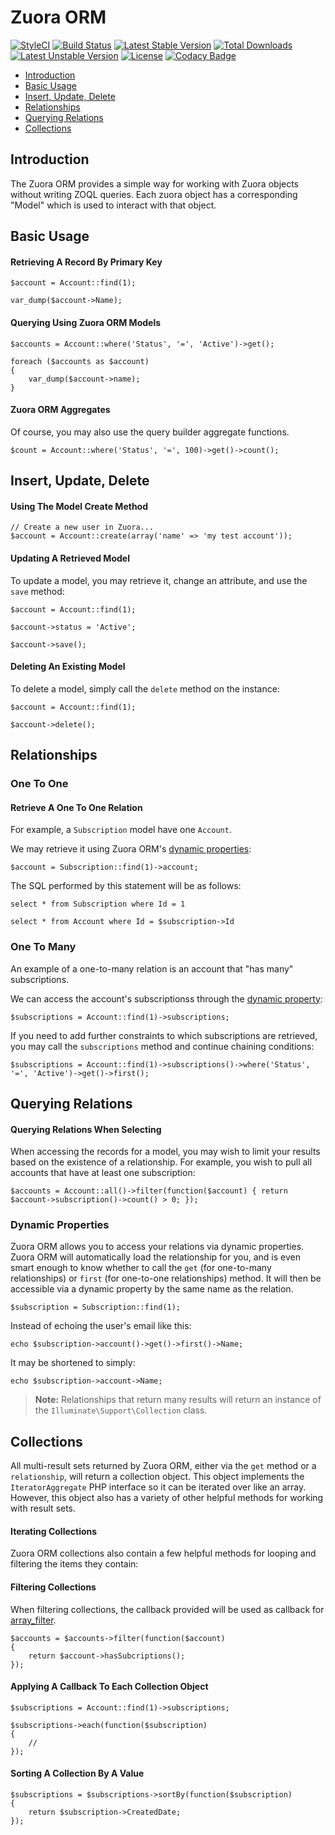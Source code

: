 # Zuora ORM

[![StyleCI](https://styleci.io/repos/47043649/shield?v2)](https://styleci.io/repos/47043649)
[![Build Status](https://travis-ci.org/OlivierBarbier/Zuora-Orm.svg?branch=master)](https://travis-ci.org/OlivierBarbier/Zuora-Orm)
[![Latest Stable Version](https://poser.pugx.org/olivierbarbier/zuora-orm/v/stable)](https://packagist.org/packages/olivierbarbier/zuora-orm) [![Total Downloads](https://poser.pugx.org/olivierbarbier/zuora-orm/downloads)](https://packagist.org/packages/olivierbarbier/zuora-orm) [![Latest Unstable Version](https://poser.pugx.org/olivierbarbier/zuora-orm/v/unstable)](https://packagist.org/packages/olivierbarbier/zuora-orm) [![License](https://poser.pugx.org/olivierbarbier/zuora-orm/license)](https://packagist.org/packages/olivierbarbier/zuora-orm)
[![Codacy Badge](https://api.codacy.com/project/badge/grade/3f674c15cd2443dea5d5d3d6eb58e136)](https://www.codacy.com/app/obarbier/Zuora-Orm)
- [Introduction](#introduction)
- [Basic Usage](#basic-usage)
- [Insert, Update, Delete](#insert-update-delete)
- [Relationships](#relationships)
- [Querying Relations](#querying-relations)
- [Collections](#collections)


<a name="introduction"></a>
## Introduction

The Zuora ORM provides a simple way for working with Zuora objects without writing ZOQL queries. Each zuora object has a corresponding "Model" which is used to interact with that object.

<a name="basic-usage"></a>
## Basic Usage

#### Retrieving A Record By Primary Key

	$account = Account::find(1);

	var_dump($account->Name);

#### Querying Using Zuora ORM Models

	$accounts = Account::where('Status', '=', 'Active')->get();

	foreach ($accounts as $account)
	{
		var_dump($account->name);
	}

#### Zuora ORM Aggregates

Of course, you may also use the query builder aggregate functions.

	$count = Account::where('Status', '=', 100)->get()->count();

<a name="insert-update-delete"></a>
## Insert, Update, Delete

#### Using The Model Create Method

	// Create a new user in Zuora...
	$account = Account::create(array('name' => 'my test account'));

#### Updating A Retrieved Model

To update a model, you may retrieve it, change an attribute, and use the `save` method:

	$account = Account::find(1);

	$account->status = 'Active';

	$account->save();

#### Deleting An Existing Model

To delete a model, simply call the `delete` method on the instance:

	$account = Account::find(1);

	$account->delete();

<a name="relationships"></a>
## Relationships

<a name="one-to-one"></a>
### One To One

#### Retrieve A One To One Relation

For example, a `Subscription` model have one `Account`.

We may retrieve it using Zuora ORM's [dynamic properties](#dynamic-properties):

	$account = Subscription::find(1)->account;

The SQL performed by this statement will be as follows:

	select * from Subscription where Id = 1

	select * from Account where Id = $subscription->Id

<a name="one-to-many"></a>
### One To Many

An example of a one-to-many relation is an account that "has many" subscriptions.

We can access the account's subscriptionss through the [dynamic property](#dynamic-properties):

	$subscriptions = Account::find(1)->subscriptions;

If you need to add further constraints to which subscriptions are retrieved, you may call the `subscriptions` method and continue chaining conditions:

	$subscriptions = Account::find(1)->subscriptions()->where('Status', '=', 'Active')->get()->first();

<a name="querying-relations"></a>
## Querying Relations

#### Querying Relations When Selecting

When accessing the records for a model, you may wish to limit your results based on the existence of a relationship. For example, you wish to pull all accounts that have at least one subscription:

	$accounts = Account::all()->filter(function($account) { return $account->subscription()->count() > 0; });

<a name="dynamic-properties"></a>
### Dynamic Properties

Zuora ORM allows you to access your relations via dynamic properties. Zuora ORM will automatically load the relationship for you, and is even smart enough to know whether to call the `get` (for one-to-many relationships) or `first` (for one-to-one relationships) method.  It will then be accessible via a dynamic property by the same name as the relation.

	$subscription = Subscription::find(1);

Instead of echoing the user's email like this:

	echo $subscription->account()->get()->first()->Name;

It may be shortened to simply:

	echo $subscription->account->Name;

> **Note:** Relationships that return many results will return an instance of the `Illuminate\Support\Collection` class.

<a name="collections"></a>
## Collections

All multi-result sets returned by Zuora ORM, either via the `get` method or a `relationship`, will return a collection object. This object implements the `IteratorAggregate` PHP interface so it can be iterated over like an array. However, this object also has a variety of other helpful methods for working with result sets.

#### Iterating Collections

Zuora ORM collections also contain a few helpful methods for looping and filtering the items they contain:

#### Filtering Collections

When filtering collections, the callback provided will be used as callback for [array_filter](http://php.net/manual/en/function.array-filter.php).

	$accounts = $accounts->filter(function($account)
	{
		return $account->hasSubcriptions();
	});

#### Applying A Callback To Each Collection Object

	$subscriptions = Account::find(1)->subscriptions;

	$subscriptions->each(function($subscription)
	{
		//
	});

#### Sorting A Collection By A Value

	$subscriptions = $subscriptions->sortBy(function($subscription)
	{
		return $subscription->CreatedDate;
	});
